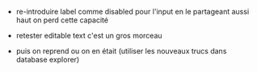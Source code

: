 - re-introduire label comme disabled pour l'input
  en le partageant aussi haut on perd cette capacité

- retester editable text c'est un gros morceau

- puis on reprend ou on en était (utiliser les nouveaux trucs dans database explorer)

